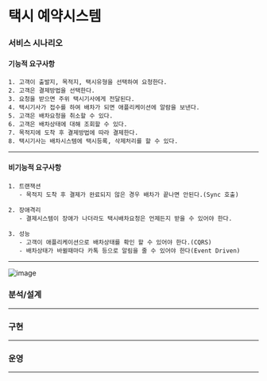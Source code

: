 # 택시 예약시스템

### 서비스 시나리오

#### 기능적 요구사항

    1. 고객이 출발지, 목적지, 택시유형을 선택하여 요청한다.
    2. 고객은 결제방법을 선택한다.
    3. 요청을 받으면 주위 택시기사에게 전달된다.
    4. 택시기사가 접수를 하여 배차가 되면 애플리케이션에 알람을 보낸다.
    5. 고객은 배차요청을 취소할 수 있다.
    6. 고객은 배차상태에 대해 조회할 수 있다.
    7. 목적지에 도착 후 결제방법에 따라 결제한다. 
    8. 택시기사는 배차시스템에 택시등록, 삭제처리를 할 수 있다.
*****

#### 비기능적 요구사항
    
    1. 트랜잭션
       - 목적지 도착 후 결제가 완료되지 않은 경우 배차가 끝나면 안된다.(Sync 호출)
       
    2. 장애격리
       - 결제시스템이 장애가 나더라도 택시배차요청은 언제든지 받을 수 있어야 한다.
       
    3. 성능
       - 고객이 애플리케이션으로 배차상태를 확인 할 수 있어야 한다.(CQRS)
       - 배차상태가 바뀔때마다 카톡 등으로 알림을 줄 수 있어야 한다(Event Driven)    
*****

![image](https://user-images.githubusercontent.com/61194075/122023455-874a9300-ce02-11eb-8f74-a42b8cefd454.png)


### 분석/설계

*****

### 구현

*****

### 운영

*****

